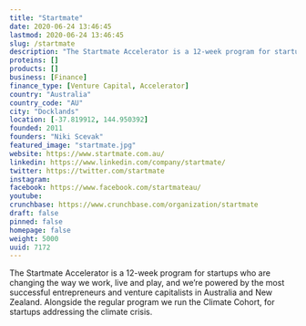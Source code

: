 ```yaml
---
title: "Startmate"
date: 2020-06-24 13:46:45
lastmod: 2020-06-24 13:46:45
slug: /startmate
description: "The Startmate Accelerator is a 12-week program for startups who are changing the way we work, live and play, and we’re powered by the most successful entrepreneurs and venture capitalists in Australia and New Zealand. Alongside the regular program we run the Climate Cohort, for startups addressing the climate crisis."
proteins: []
products: []
business: [Finance]
finance_type: [Venture Capital, Accelerator]
country: "Australia"
country_code: "AU"
city: "Docklands"
location: [-37.819912, 144.950392]
founded: 2011
founders: "Niki Scevak"
featured_image: "startmate.jpg"
website: https://www.startmate.com.au/
linkedin: https://www.linkedin.com/company/startmate/
twitter: https://twitter.com/startmate
instagram: 
facebook: https://www.facebook.com/startmateau/
youtube: 
crunchbase: https://www.crunchbase.com/organization/startmate
draft: false
pinned: false
homepage: false
weight: 5000
uuid: 7172
---
```

The Startmate Accelerator is a 12-week program for startups who are changing the way we work, live and play, and we’re powered by the most successful entrepreneurs and venture capitalists in Australia and New Zealand. Alongside the regular program we run the Climate Cohort, for startups addressing the climate crisis.
